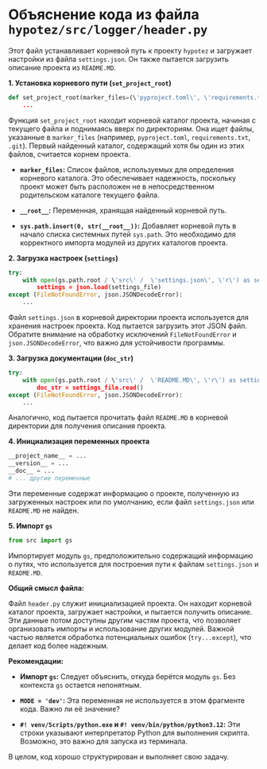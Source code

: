 # Объяснение кода из файла `hypotez/src/logger/header.py`

Этот файл устанавливает корневой путь к проекту `hypotez` и загружает настройки из файла `settings.json`.  Он также пытается загрузить описание проекта из `README.MD`.

**1. Установка корневого пути (`set_project_root`)**

```python
def set_project_root(marker_files=(\'pyproject.toml\', \'requirements.txt\', \'.git\')) -> Path:
    ...
```

Функция `set_project_root` находит корневой каталог проекта, начиная с текущего файла и поднимаясь вверх по директориям. Она ищет файлы, указанные в `marker_files` (например, `pyproject.toml`, `requirements.txt`, `.git`). Первый найденный каталог, содержащий хотя бы один из этих файлов, считается корнем проекта.

* **`marker_files`:** Список файлов, используемых для определения корневого каталога. Это обеспечивает надежность, поскольку проект может быть расположен не в непосредственном родительском каталоге текущего файла.

* **`__root__`:** Переменная, хранящая найденный корневой путь.

* **`sys.path.insert(0, str(__root__))`:**  Добавляет корневой путь в начало списка системных путей `sys.path`. Это необходимо для корректного импорта модулей из других каталогов проекта.

**2. Загрузка настроек (`settings`)**

```python
try:
    with open(gs.path.root / \'src\' /  \'settings.json\', \'r\') as settings_file:
        settings = json.load(settings_file)
except (FileNotFoundError, json.JSONDecodeError):
    ...
```

Файл `settings.json` в корневой директории проекта используется для хранения настроек проекта.  Код пытается загрузить этот JSON файл. Обратите внимание на обработку исключений `FileNotFoundError` и `json.JSONDecodeError`, что важно для устойчивости программы.

**3. Загрузка документации (`doc_str`)**

```python
try:
    with open(gs.path.root / \'src\' /  \'README.MD\', \'r\') as settings_file:
        doc_str = settings_file.read()
except (FileNotFoundError, json.JSONDecodeError):
    ...
```

Аналогично, код пытается прочитать файл `README.MD` в корневой директории для получения описания проекта.

**4. Инициализация переменных проекта**

```python
__project_name__ = ...
__version__ = ...
__doc__ = ...
# ... другие переменные
```

Эти переменные содержат информацию о проекте, полученную из загруженных настроек или по умолчанию, если файл `settings.json` или `README.MD` не найден.


**5. Импорт `gs`**

```python
from src import gs
```

Импортирует модуль `gs`, предположительно содержащий информацию о путях, что используется для построения пути к файлам `settings.json` и `README.MD`.


**Общий смысл файла:**

Файл `header.py` служит инициализацией проекта.  Он находит корневой каталог проекта, загружает настройки, и пытается получить описание.  Эти данные потом доступны другим частям проекта, что позволяет организовать импорты и использование других модулей.  Важной частью является обработка потенциальных ошибок (`try...except`), что делает код более надежным.

**Рекомендации:**

* **Импорт `gs`:**  Следует объяснить, откуда берётся модуль `gs`. Без контекста `gs` остается непонятным.

* **`MODE = 'dev'`:** Эта переменная не используется в этом фрагменте кода.  Важно ли её значение?

* **`#! venv/Scripts/python.exe` и `#! venv/bin/python/python3.12`:**  Эти строки указывают интерпретатор Python для выполнения скрипта.  Возможно, это важно для запуска из терминала.


В целом, код хорошо структурирован и выполняет свою задачу.